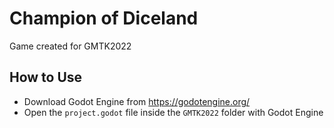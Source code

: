 # Champion of Diceland
 Game created for GMTK2022

## How to Use

- Download Godot Engine from https://godotengine.org/
- Open the `project.godot` file inside the `GMTK2022` folder with Godot Engine

